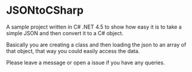 # JSONtoCSharp

A sample project written in C# .NET 4.5 to show how easy it is to take a simple JSON and then convert it to a C# object. 

Basically you are creating a class and then loading the json to an array of that object, that way you could easily access the data.

Please leave a message or open a issue if you have any queries.

